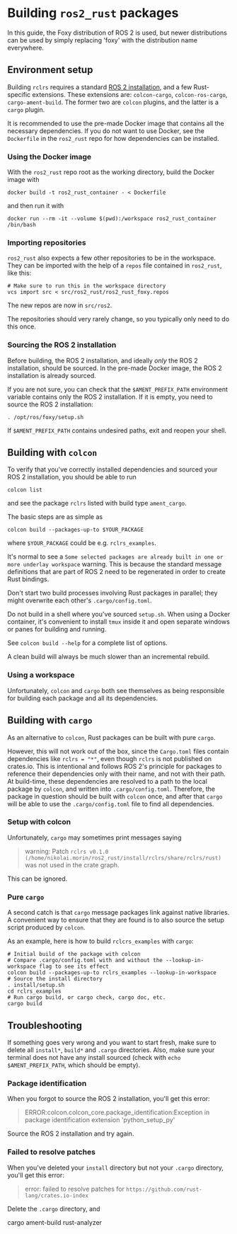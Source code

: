 # Building `ros2_rust` packages

In this guide, the Foxy distribution of ROS 2 is used, but newer distributions can be used by simply replacing 'foxy' with the distribution name everywhere.

## Environment setup

Building `rclrs` requires a standard [ROS 2 installation](https://docs.ros.org/en/foxy/Installation.html), and a few Rust-specific extensions.
These extensions are: `colcon-cargo`, `colcon-ros-cargo`, `cargo-ament-build`. The former two are `colcon` plugins, and the latter is a `cargo` plugin.

It is recommended to use the pre-made Docker image that contains all the necessary dependencies.
If you do not want to use Docker, see the `Dockerfile` in the `ros2_rust` repo for how dependencies can be installed.

### Using the Docker image

With the `ros2_rust` repo root as the working directory, build the Docker image with

```shell
docker build -t ros2_rust_container - < Dockerfile
```

and then run it with

```shell
docker run --rm -it --volume $(pwd):/workspace ros2_rust_container /bin/bash
```

### Importing repositories

`ros2_rust` also expects a few other repositories to be in the workspace. They can be imported with the help of a `repos` file contained in `ros2_rust`, like this:

```shell
# Make sure to run this in the workspace directory
vcs import src < src/ros2_rust/ros2_rust_foxy.repos
```

The new repos are now in `src/ros2`.

The repositories should very rarely change, so you typically only need to do this once.

### Sourcing the ROS 2 installation

Before building, the ROS 2 installation, and ideally _only_ the ROS 2 installation, should be sourced.
In the pre-made Docker image, the ROS 2 installation is already sourced.

If you are not sure, you can check that the `$AMENT_PREFIX_PATH` environment variable contains only the ROS 2 installation.
If it is empty, you need to source the ROS 2 installation:

```shell
. /opt/ros/foxy/setup.sh
````

If `$AMENT_PREFIX_PATH` contains undesired paths, exit and reopen your shell.

## Building with `colcon`

To verify that you've correctly installed dependencies and sourced your ROS 2 installation, you should be able to run

```shell
colcon list
```
and see the package `rclrs` listed with build type `ament_cargo`.

The basic steps are as simple as

```shell
colcon build --packages-up-to $YOUR_PACKAGE
```

where `$YOUR_PACKAGE` could be e.g. `rclrs_examples`.

It's normal to see a `Some selected packages are already built in one or more underlay workspace` warning. This is because the standard message definitions that are part of ROS 2 need to be regenerated in order to create Rust bindings.

Don't start two build processes involving Rust packages in parallel; they might overwrite each other's `.cargo/config.toml`.

Do not build in a shell where you've sourced `setup.sh`.
When using a Docker container, it's convenient to install `tmux` inside it and open separate windows or panes for building and running.

See `colcon build --help` for a complete list of options.

A clean build will always be much slower than an incremental rebuild.

### Using a workspace
Unfortunately, `colcon` and `cargo` both see themselves as being responsible for building each package and all its dependencies.


## Building with `cargo`
As an alternative to `colcon`, Rust packages can be built with pure `cargo`.

However, this will not work out of the box, since the `Cargo.toml` files contain dependencies like `rclrs = "*"`, even though `rclrs` is not published on crates.io. This is intentional and follows ROS 2's principle for packages to reference their dependencies only with their name, and not with their path. At build-time, these dependencies are resolved to a path to the local package by `colcon`, and written into `.cargo/config.toml`. Therefore, the package in question should be built with `colcon` once, and after that `cargo` will be able to use the `.cargo/config.toml` file to find all dependencies.

### Setup with colcon
Unfortunately, `cargo` may sometimes print messages saying

> warning: Patch `rclrs v0.1.0 (/home/nikolai.morin/ros2_rust/install/rclrs/share/rclrs/rust)` was not used in the crate graph.

This can be ignored.

### Pure `cargo`

A second catch is that `cargo` message packages link against native libraries. A convenient way to ensure that they are found is to also source the setup script produced by `colcon`.

As an example, here is how to build `rclcrs_examples` with `cargo`:

```
# Initial build of the package with colcon
# Compare .cargo/config.toml with and without the --lookup-in-workspace flag to see its effect
colcon build --packages-up-to rclrs_examples --lookup-in-workspace
# Source the install directory
. install/setup.sh
cd rclrs_examples
# Run cargo build, or cargo check, cargo doc, etc.
cargo build
```

## Troubleshooting
If something goes very wrong and you want to start fresh, make sure to delete all `install*`, `build*` and `.cargo` directories. Also, make sure your terminal does not have any install sourced (check with `echo $AMENT_PREFIX_PATH`, which should be empty).

### Package identification
When you forgot to source the ROS 2 installation, you'll get this error:

> ERROR:colcon.colcon_core.package_identification:Exception in package identification extension 'python_setup_py'

Source the ROS 2 installation and try again.

### Failed to resolve patches
When you've deleted your `install` directory but not your `.cargo` directory, you'll get this error:

> error: failed to resolve patches for `https://github.com/rust-lang/crates.io-index`

Delete the `.cargo` directory, and 


cargo ament-build
rust-analyzer
